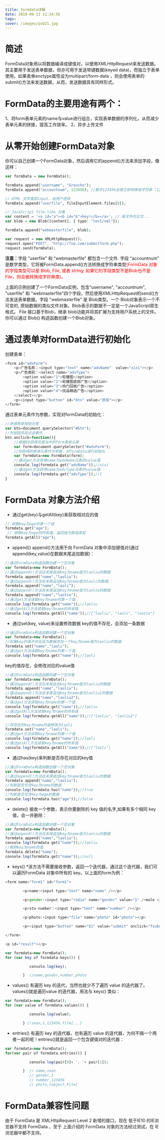 ```yaml
---
title: formdata详解
date: 2019-09-13 11:24:56
tags:
cover: /images/psb21.jpg
---
```

# 简述
FormData对象用以将数据编译成键值对，以便用XMLHttpRequest来发送数据。其主要用于发送表单数据，但亦可用于发送带键数据(keyed data)，而独立于表单使用。如果表单enctype属性设为multipart/form-data ，则会使用表单的submit()方法来发送数据，从而，发送数据具有同样形式。

# FormData的主要用途有两个：
1、将form表单元素的name与value进行组合，实现表单数据的序列化，从而减少表单元素的拼接，提高工作效率。
2、异步上传文件

# 从零开始创建FormData对象

你可以自己创建一个FormData对象，然后调用它的append()方法来添加字段，像这样：
```php
var formData = new FormData();

formData.append("username", "Groucho");
formData.append("accountnum", 123456); //数字123456会被立即转换成字符串 "123456"

// HTML 文件类型input，由用户选择
formData.append("userfile", fileInputElement.files[0]);

// JavaScript file-like 对象
var content = '<a id="a"><b id="b">hey!</b></a>'; // 新文件的正文...
var blob = new Blob([content], { type: "text/xml"});

formData.append("webmasterfile", blob);

var request = new XMLHttpRequest();
request.open("POST", "http://foo.com/submitform.php");
request.send(formData);
```
<strong>注意：</strong>字段 "userfile" 和 "webmasterfile"  都包含一个文件. 字段 "accountnum" 是数字类型，它将被FormData.append()方法转换成字符串类型<font color='red'>(FormData 对象的字段类型可以是 Blob, File, 或者 string: 如果它的字段类型不是Blob也不是File，则会被转换成字符串类)。</font>

上面的示例创建了一个FormData实例，包含"username", "accountnum", "userfile" 和 "webmasterfile"四个字段，然后使用XMLHttpRequest的send()方法发送表单数据。字段 "webmasterfile" 是 Blob类型。一个 Blob对象表示一个不可变的, 原始数据的类似文件对象。Blob表示的数据不一定是一个JavaScript原生格式。 File 接口基于Blob，继承 blob功能并将其扩展为支持用户系统上的文件。你可以通过 Blob() 构造函数创建一个Blob对象。
# 通过表单对formData进行初始化
创建表单：
```php
<form id="advForm">
    <p>广告名称：<input type="text" name="advName"  value="xixi"></p>
    <p>广告类别：<select name="advType">
        <option value="1">轮播图</option>
        <option value="2">轮播图底部广告</option>
        <option value="3">热门回收广告</option>
        <option value="4">优品精选广告</option>
    </select></p>
    <p><input type="button" id="btn" value="添加"></p>
</form>
```
通过表单元素作为参数，实现对formData的初始化：
```php
//获得表单按钮元素
var btn=document.querySelector("#btn");
//为按钮添加点击事件
btn.onclick=function(){
    //根据ID获得页面当中的form表单元素
    var form=document.querySelector("#advForm");
    //将获得的表单元素作为参数，对formData进行初始化
    var formdata=new FormData(form);
    //通过get方法获得name为advName元素的value值
    console.log(formdata.get("advName"));//xixi
    //通过get方法获得name为advType元素的value值
    console.log(formdata.get("advType"));//1 
}
```
# FormData 对象方法介绍
* 通过get(key)与getAll(key)来获取相对应的值
```php
// 获取key为age的第一个值
formdata.get("age"); 
 // 获取key为age的所有值，返回值为数组类型
formdata.getAll("age");
```
* append()
append()方法用于向 FormData 对象中添加键值对(通过append(key,value)在数据末尾追加数据)：
```php
//通过FormData构造函数创建一个空对象
var formdata=new FormData();
//通过append()方法在末尾追加key为name值为laoliu的数据
formdata.append("name","laoliu");
//通过append()方法在末尾追加key为name值为laoli的数据
formdata.append("name","laoli");
//通过append()方法在末尾追加key为name值为laotie的数据
formdata.append("name","laotie");
//通过get方法读取key为name的第一个值
console.log(formdata.get("name"));//laoliu
//通过getAll方法读取key为name的所有值
console.log(formdata.getAll("name"));//["laoliu", "laoli", "laotie"]
```
* 通过set(key, value)来设置修改数据
key的值不存在，会添加一条数据
```php
//通过FormData构造函数创建一个空对象
var formdata=new FormData();
//如果key的值不存在会为数据添加一个key为name值为laoliu的数据
formdata.set("name","laoli");
//通过get方法读取key为name的第一个值
console.log(formdata.get("name"));//laoli
```
key的值存在，会修改对应的value值
```php
//通过FormData构造函数创建一个空对象
var formdata=new FormData();
//通过append()方法在末尾追加key为name值为laoliu的数据
formdata.append("name","laoliu");
//通过append()方法在末尾追加key为name值为laoliu2的数据
formdata.append("name","laoliu2");
//通过get方法读取key为name的第一个值
console.log(formdata.get("name"));//laoliu
//通过getAll方法读取key为name的所有值
console.log(formdata.getAll("name"));//["laoliu", "laoliu2"]

//将存在的key为name的值修改为laoli
formdata.set("name","laoli");
//通过get方法读取key为name的第一个值
console.log(formdata.get("name"));//laoli
//通过getAll方法读取key为name的所有值
console.log(formdata.getAll("name"));//["laoli"]
```
* 通过has(key)来判断是否存在对应的key值
```php
//通过FormData构造函数创建一个空对象
var formdata=new FormData();
//通过append()方法在末尾追加key为name值为laoliu的数据
formdata.append("name","laoliu");
//判断是否包含key为name的数据
console.log(formdata.has("name"));//true
//判断是否包含key为age的数据
console.log(formdata.has("age"));//false
```
* delete()
 接收一个参数，表示你要删除的 key 值的名字,如果有多个相同 key 值，会一并删除：
```php
//通过FormData构造函数创建一个空对象
var formdata=new FormData();
//通过append()方法在末尾追加key为name值为laoliu的数据
formdata.append("name","laoliu");
console.log(formdata.get("name"));//laoliu
//删除key为name的值
formdata.delete("name");
console.log(formdata.get("name"));//null
```
* keys()
*该方法不需要接收参数，返回一个迭代器，通过这个迭代器，我们可以遍历FormData 对象中所有的 key。以上面的form为例：
```php
<form name="form1" id="form1">  

        <p>name:<input type="text" name="name" /></p>  

        <p>gender:<input type="radio" name="gender" value="1" />male <input type="radio" name="gender" value="2" />female</p>

        <p>stu-number：<input type="text" name="number" /></p>  

        <p>photo:<input type="file" name="photo" id="photo"></p>  

        <p><input type="button" name="b1" value="submit" onclick="fsubmit()" /></p>  

</form>  

<p id="result"></p>
```
```php
var formdata=new FormData();
for (var key of formdata.keys()) {

           console.log(key); 

        }  //name,gender,number,photo
```
* values()
有遍历 key 的迭代，当然也就少不了遍历 value 的迭代器了。values()就是遍历value 的迭代器，用法与 keys() 类似：
```php
var formdata=new FormData();
for (var value of formdata.values()) {

           console.log(value); 

        } //sean,1,123456,file{...}
```
* entries()
有遍历 key 的迭代器，也有遍历 value 的迭代器，为何不搞一个两者一起的呢！entries()就是返回一个包含键值对的迭代器：
```php
var formdata=new FormData();
for(var pair of formdata.entries()) {

           console.log(pair[0]+ ', '+ pair[1]); 

        }  // name,sean
           // gender,1
           // number,123456
           // photo,[object,File]
```
# FormData兼容性问题
由于 FormData 是 XMLHttpRequest Level 2 新增的接口，现在 低于IE10 的IE浏览器不支持 FormData ，至于 上面介绍的 FormData 对象的方法经过测试，在 IE 浏览器中都不支持。

